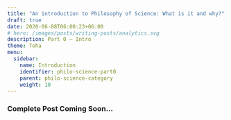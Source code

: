 ```yaml
---
title: "An introduction to Philosophy of Science: What is it and why?"
draft: true
date: 2020-06-08T06:00:23+06:00
# hero: /images/posts/writing-posts/analytics.svg
description: Part 0 — Intro
theme: Toha
menu:
  sidebar:
    name: Introduction
    identifier: philo-science-part0
    parent: philo-science-category
    weight: 10
---
```


### Complete Post Coming Soon...